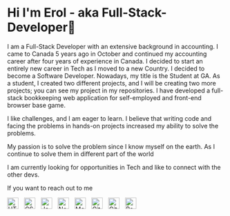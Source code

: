 # Hi I'm Erol - aka Full-Stack-Developer👋


I am a Full-Stack Developer with an extensive background in accounting. I came to Canada 5 years ago in October and continued my accounting career after four years of experience in Canada. I decided to start an entirely new career in Tech as I moved to a new Country. I decided to become a Software Developer. Nowadays, my title is the Student at GA. As a student, I created two different projects, and I will be creating two more projects; you can see my project in my repositories. I have developed a full-stack bookkeeping web application for self-employed and front-end browser base game. 

I like challenges, and I am eager to learn. I believe that writing code and facing the problems in hands-on projects increased my ability to solve the problems.

My passion is to solve the problem since I know myself on the earth. As I continue to solve them in different part of the world

I am currently looking for opportunities in Tech and like to connect with the other devs. 

If you want to reach out to me 

<img align="left" alt="HTML5" width="26px" src="https://cdn.jsdelivr.net/gh/devicons/devicon/icons/html5/html5-original.svg" style="padding-right:10px;" /> <img align="left" alt="CSS3" width="26px" src="https://cdn.jsdelivr.net/gh/devicons/devicon/icons/css3/css3-original.svg" style="padding-right:10px;" /> <img align="left" alt="JavaScript" width="26px" src="https://cdn.jsdelivr.net/gh/devicons/devicon/icons/javascript/javascript-original.svg" style="padding-right:10px;" /> <img align="left" alt="Node.js" width="26px" src="https://cdn.jsdelivr.net/gh/devicons/devicon/icons/nodejs/nodejs-original.svg" style="padding-right:10px;" /> <img align="left" alt="MongoDB" width="26px" src="https://cdn.jsdelivr.net/gh/devicons/devicon/icons/mongodb/mongodb-original.svg" style="padding-right:10px;" /> <img align="left" alt="Git" width="26px" src="https://cdn.jsdelivr.net/gh/devicons/devicon/icons/git/git-original.svg" style="padding-right:10px;" /> <img align="left" alt="GitHub" width="26px" src="https://user-images.githubusercontent.com/3369400/139448065-39a229ba-4b06-434b-bc67-616e2ed80c8f.png" style="padding-right:10px;" /> <img align="left" alt="React" width="26px" src="https://cdn.jsdelivr.net/gh/devicons/devicon/icons/react/react-original.svg" style="padding-right:10px;" />

